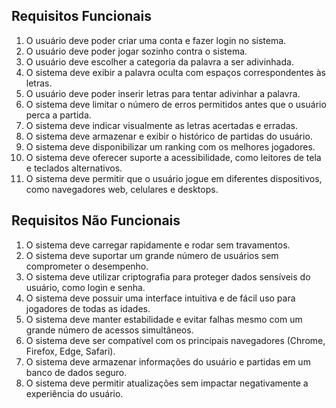 ## Requisitos Funcionais
1. O usuário deve poder criar uma conta e fazer login no sistema.
2. O usuário deve poder jogar sozinho contra o sistema.
3. O usuário deve escolher a categoria da palavra a ser adivinhada.
4. O sistema deve exibir a palavra oculta com espaços correspondentes às letras.
5. O usuário deve poder inserir letras para tentar adivinhar a palavra.
6. O sistema deve limitar o número de erros permitidos antes que o usuário perca a partida.
7. O sistema deve indicar visualmente as letras acertadas e erradas.
8. O sistema deve armazenar e exibir o histórico de partidas do usuário.
9. O sistema deve disponibilizar um ranking com os melhores jogadores.
10. O sistema deve oferecer suporte a acessibilidade, como leitores de tela e teclados alternativos.
11. O sistema deve permitir que o usuário jogue em diferentes dispositivos, como navegadores web, celulares e desktops.

## Requisitos Não Funcionais
1. O sistema deve carregar rapidamente e rodar sem travamentos.
2. O sistema deve suportar um grande número de usuários sem comprometer o desempenho.
3. O sistema deve utilizar criptografia para proteger dados sensíveis do usuário, como login e senha.
4. O sistema deve possuir uma interface intuitiva e de fácil uso para jogadores de todas as idades.
5. O sistema deve manter estabilidade e evitar falhas mesmo com um grande número de acessos simultâneos.
6. O sistema deve ser compatível com os principais navegadores (Chrome, Firefox, Edge, Safari).
7. O sistema deve armazenar informações do usuário e partidas em um banco de dados seguro.
8. O sistema deve permitir atualizações sem impactar negativamente a experiência do usuário.